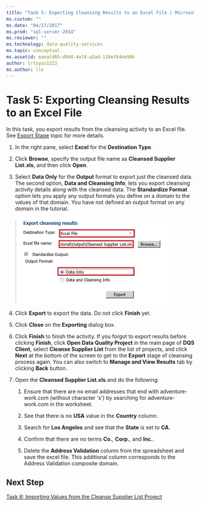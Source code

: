 ```yaml
---
title: "Task 5: Exporting Cleansing Results to an Excel File | Microsoft Docs"
ms.custom: ""
ms.date: "04/27/2017"
ms.prod: "sql-server-2014"
ms.reviewer: ""
ms.technology: data-quality-services
ms.topic: conceptual
ms.assetid: eaeafd65-d0d4-4a7d-a3ad-110ef644e90b
author: lrtoyou1223
ms.author: lle
---
```

# Task 5: Exporting Cleansing Results to an Excel File
  In this task, you export results from the cleansing activity to an Excel file. See [Export Stage](https://msdn.microsoft.com/library/hh213061.aspx#Export) topic for more details.  
  
1.  In the right pane, select **Excel** for the **Destination Type**.  
  
2.  Click **Browse**, specify the output file name as **Cleansed Supplier List.xls**, and then click **Open**.  
  
3.  Select **Data Only** for the **Output** format to export just the cleansed data. The second option, **Data and Cleansing Info**, lets you export cleansing activity details along with the cleansed data. The **Standardize Format** option lets you apply any output formats you define on a domain to the values of that domain. You have not defined an output format on any domain in the tutorial.  
  
     ![Export Cleansing Results Page](../../2014/tutorials/media/et-exportingcleansingresultstoanexcelfile.jpg "Export Cleansing Results Page")  
  
4.  Click **Export** to export the data. Do not click **Finish** yet.  
  
5.  Click **Close** on the **Exporting** dialog box.  
  
6.  Click **Finish** to finish the activity. If you forgot to export results before clicking **Finish**, click **Open Data Quality Project** in the main page of **DQS Client**, select **Cleanse Supplier List** from the list of projects, and click **Next** at the bottom of the screen to get to the **Export** stage of cleansing process again. You can also switch to **Manage and View Results** tab by clicking **Back** button.  
  
7.  Open the **Cleansed Supplier List.xls** and do the following:  
  
    1.  Ensure that there are no email addresses that end with adventure-work.com (without character 's') by searching for adventure-work.com in the worksheet.  
  
    2.  See that there is no **USA** value in the **Country** column.  
  
    3.  Search for **Los Angeles** and see that the **State** is set to **CA**.  
  
    4.  Confirm that there are no terms **Co.**, **Corp.**, and **Inc.**.  
  
    5.  Delete the **Address Validation** column from the spreadsheet and save the excel file. This additional column corresponds to the Address Validation composite domain.  
  
## Next Step  
 [Task 6: Importing Values from the Cleanse Supplier List Project](../../2014/tutorials/task-6-importing-values-from-the-cleanse-supplier-list-project.md)  
  
  
